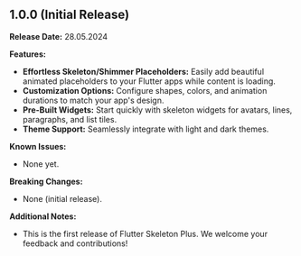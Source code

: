 ## 1.0.0 (Initial Release)

**Release Date:** 28.05.2024

**Features:**

- **Effortless Skeleton/Shimmer Placeholders:** Easily add beautiful animated placeholders to your Flutter apps while content is loading.
- **Customization Options:** Configure shapes, colors, and animation durations to match your app's design.
- **Pre-Built Widgets:** Start quickly with skeleton widgets for avatars, lines, paragraphs, and list tiles.
- **Theme Support:** Seamlessly integrate with light and dark themes.

**Known Issues:**

- None yet.

**Breaking Changes:**

- None (initial release).

**Additional Notes:**

- This is the first release of Flutter Skeleton Plus. We welcome your feedback and contributions!
